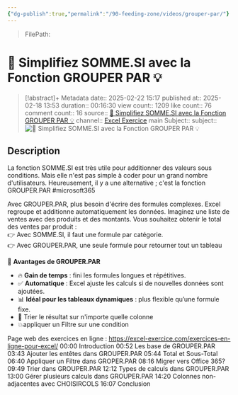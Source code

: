 ```yaml
---
{"dg-publish":true,"permalink":"/90-feeding-zone/videos/grouper-par/"}
---
```


>FilePath: 

# 🚀 Simplifiez SOMME.SI avec la Fonction GROUPER PAR 💡
> [!abstract]+ Metadata
> date:: 2025-02-22 15:17
> published at:: 2025-02-18 13:53
> duration:: 00:16:30
> view count:: 1209
> like count:: 76
> comment count:: 16
> source:: [🚀 Simplifiez SOMME.SI avec la Fonction GROUPER PAR 💡](https://www.youtube.com/watch?v=srSjQWkPylI)
> channel:: [Excel Exercice](https://www.youtube.com/channel/UCU33GVYBX6HpYJiGLWexs-Q)
> main Subject::
> subject::
![🚀 Simplifiez SOMME.SI avec la Fonction GROUPER PAR 💡](https://www.youtube.com/watch?v=srSjQWkPylI)

## Description
La fonction SOMME.SI est très utile pour additionner des valeurs sous conditions. Mais elle n'est pas simple à coder pour un grand nombre d'utilisateurs. Heureusement, il y a une alternative ; c'est la fonction GROUPER.PAR #microsoft365  

Avec GROUPER.PAR, plus besoin d'écrire des formules complexes. Excel regroupe et additionne automatiquement les données.  Imaginez une liste de ventes avec des produits et des montants. Vous souhaitez obtenir le total des ventes par produit :  
👉 Avec SOMME.SI, il faut une formule par catégorie.  
👉 Avec GROUPER.PAR, une seule formule pour retourner tout un tableau

🎯 **Avantages de GROUPER.PAR**  
- 🔥 **Gain de temps** : fini les formules longues et répétitives.  
- ✅ **Automatique** : Excel ajuste les calculs si de nouvelles données sont ajoutées.  
- 📊 **Idéal pour les tableaux dynamiques** : plus flexible qu’une formule fixe.
- 🏹 Trier le résultat sur n'importe quelle colonne
- 💥appliquer un Filtre sur une condition   

Page web des exercices en ligne : https://excel-exercice.com/exercices-en-ligne-pour-excel/
00:00 Introduction
00:52 Les base de GROUPER.PAR
03:43 Ajouter les entêtes dans GROUPER.PAR
05:44 Total et Sous-Total
06:40 Appliquer un Filtre dans GROPER.PAR
08:16 Migrer vers Office 365?
09:49 Trier dans GROUPER.PAR
12:12 Types de calculs dans GROUPER.PAR
13:00 Gérer plusieurs calculs dans GROUPER.PAR
14:20 Colonnes non-adjacentes avec CHOISIRCOLS
16:07 Conclusion

